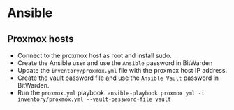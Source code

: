 # Ansible 

## Proxmox hosts

- Connect to the proxmox host as root and install sudo.
- Create the Ansible user and use the `Ansible` password in BitWarden
- Update the `inventory/proxmox.yml` file with the proxmox host IP address.
- Create the vault password file and use the `Ansible Vault` password in BitWarden.
- Run the `proxmox.yml` playbook. `ansible-playbook proxmox.yml -i inventory/proxmox.yml --vault-password-file vault`